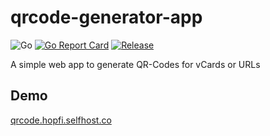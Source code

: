 # qrcode-generator-app
![Go](https://github.com/fhopfensperger/qrcode-generator-app/workflows/Go/badge.svg)
[![Go Report Card](https://goreportcard.com/badge/github.com/fhopfensperger/qrcode-generator-app)](https://goreportcard.com/report/github.com/fhopfensperger/qrcode-generator-app)
[![Release](https://img.shields.io/github/release/fhopfensperger/qrcode-generator-app.svg?style=flat-square)](https://github.com//fhopfensperger/qrcode-generator-app/releases/latest)

A simple web app to generate QR-Codes for vCards or URLs

## Demo

[qrcode.hopfi.selfhost.co](https://qrcode.hopfi.selfhost.co)
